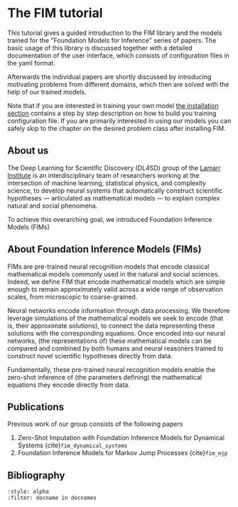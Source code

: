 # The FIM tutorial

This tutorial gives a guided introduction to the FIM library and the models trained for the "Foundation Models for Inference" series of papers.
The basic usage of this library is discussed together with a detailed documentation of the user interface, which consists of configuration files in the yaml format.

Afterwards the individual papers are shortly discussed by introducing motivating problems from different domains, which then are solved with the help
of our trained models.

Note that if you are interested in training your own model [the installation section](FIM_installation_and_settings.md) contains a step by step
description on how to build you training configuration file. If you are primarily interested in using our models you can safely skip to the chapter
on the desired problem class after installing FIM.

## About us
The Deep Learning for Scientific Discovery (DL4SD) group of the [Lamarr Institute](https://lamarr-institute.org/) is an interdisciplinary team of researchers working at the intersection of machine learning, statistical physics, and complexity science, to develop neural systems that automatically construct scientific hypotheses — articulated as mathematical models — to explain complex natural and social phenomena.

To achieve this overarching goal, we introduced Foundation Inference Models (FIMs)

## About Foundation Inference Models (FIMs)

FIMs are pre-trained neural recognition models that encode classical mathematical models commonly used in the natural and social sciences. Indeed, we define FIM that encode mathematical models which are simple enough to remain approximately valid across a wide range of observation scales, from microscopic to coarse-grained.

Neural networks encode information through data processing. We therefore leverage simulations of the mathematical models we seek to encode (that is, their approximate solutions), to connect the data representing these solutions with the corresponding equations. Once encoded into our neural networks, (the representations of) these mathematical models can be compared and combined by both humans and neural reasoners trained to construct novel scientific hypotheses directly from data.

Fundamentally, these pre-trained neural recognition models enable the zero-shot inference of (the parameters defining) the mathematical equations they encode directly from data.

## Publications

Previous work of our group consists of the following papers

1. Zero-Shot Imputation with Foundation Inference Models for Dynamical Systems {cite}`fim_dynamical_systems`
2. Foundation Inference Models for Markov Jump Processes {cite}`fim_mjp`


## Bibliography
```{bibliography}
:style: alpha
:filter: docname in docnames
```
